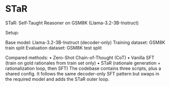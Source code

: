 # STaR
STaR: Self-Taught Reasoner on GSM8K (Llama-3.2-3B-Instruct)

Setup:

Base model: Llama-3.2-3B-Instruct (decoder-only)
Training dataset: GSM8K train split
Evaluation dataset: GSM8K test split

Compared methods:
• Zero-Shot Chain-of-Thought (CoT)
• Vanilla SFT (train on gold rationales from train set only)
• STaR (rationale generation + rationalization loop, then SFT)
The codebase contains three scripts, plus a shared config. It follows the same decoder-only SFT pattern but swaps in the required model and adds the STaR outer loop.
